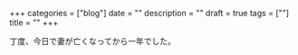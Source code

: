 +++
categories = ["blog"]
date = ""
description = ""
draft = true
tags = [""]
title = ""
+++

丁度、今日で妻が亡くなってから一年でした。


